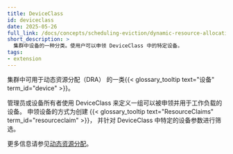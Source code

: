 ```yaml
---
title: DeviceClass
id: deviceclass
date: 2025-05-26
full_link: /docs/concepts/scheduling-eviction/dynamic-resource-allocation/#deviceclass
short_description: >
  集群中设备的一种分类。使用户可以申领 DeviceClass 中的特定设备。
tags:
- extension
---
```

<!--
title: DeviceClass
id: deviceclass
date: 2025-05-26
full_link: /docs/concepts/scheduling-eviction/dynamic-resource-allocation/#deviceclass
short_description: >
  A category of devices in the cluster. Users can claim specific
  devices in a DeviceClass.
tags:
- extension
-->

<!--
A category of {{< glossary_tooltip text="devices" term_id="device" >}} in the
 cluster that can be used with dynamic resource allocation (DRA).
-->
集群中可用于动态资源分配（DRA）
的一类{{< glossary_tooltip text="设备" term_id="device" >}}。

<!--more-->

<!--
Administrators or device owners use DeviceClasses to define a set of devices
that can be claimed and used in workloads. Devices are claimed by creating
{{< glossary_tooltip text="ResourceClaims" term_id="resourceclaim" >}}
that filter for specific device parameters in a DeviceClass.

For more information, see
[Dynamic Resource Allocation](/docs/concepts/scheduling-eviction/dynamic-resource-allocation/#deviceclass)
-->
管理员或设备所有者使用 DeviceClass 来定义一组可以被申领并用于工作负载的设备。
申领设备的方式为创建
{{< glossary_tooltip text="ResourceClaims" term_id="resourceclaim" >}}，
并针对 DeviceClass 中特定的设备参数进行筛选。

更多信息请参见[动态资源分配](/zh-cn/docs/concepts/scheduling-eviction/dynamic-resource-allocation/#deviceclass)。
